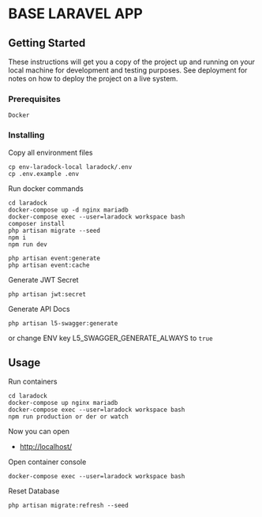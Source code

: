 # BASE LARAVEL APP

## Getting Started
These instructions will get you a copy of the project up and running on your local machine for development and testing purposes. See deployment for notes on how to deploy the project on a live system.

### Prerequisites
```
Docker
```

### Installing

Copy all environment files
```
cp env-laradock-local laradock/.env
cp .env.example .env
```

Run docker commands
```
cd laradock
docker-compose up -d nginx mariadb
docker-compose exec --user=laradock workspace bash
composer install
php artisan migrate --seed
npm i 
npm run dev

php artisan event:generate
php artisan event:cache
```

Generate JWT Secret
```
php artisan jwt:secret
```

Generate API Docs
```
php artisan l5-swagger:generate
```
or change ENV key L5_SWAGGER_GENERATE_ALWAYS to ```true```

## Usage

Run containers
```
cd laradock
docker-compose up nginx mariadb
docker-compose exec --user=laradock workspace bash
npm run production or der or watch
```

Now you can open
* [http://localhost/](http://localhost/)

Open container console
```
docker-compose exec --user=laradock workspace bash
```

Reset Database
```
php artisan migrate:refresh --seed
```
